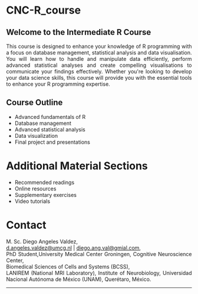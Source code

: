 # CNC-R_course

## Welcome to the Intermediate R Course

This course is designed to enhance your knowledge of R programming with a focus on database management, statistical analysis and data visualisation. You will learn how to handle and manipulate data efficiently, perform advanced statistical analyses and create compelling visualisations to communicate your findings effectively. Whether you're looking to develop your data science skills, this course will provide you with the essential tools to enhance your R programming expertise.

## Course Outline

- Advanced fundamentals of R
- Database management
- Advanced statistical analysis
- Data visualization
- Final project and presentations

# Additional Material Sections

- Recommended readings
- Online resources
- Supplementary exercises
- Video tutorials

# Contact 

M. Sc. Diego Angeles Valdez,    
d.angeles.valdez@umcg.nl | diego.ang.val@gmial.com,   
PhD Student,University Medical Center Groningen, Cognitive Neuroscience Center,    
Biomedical Sciences of Cells and Systems (BCSS),   
LANIREM (National MRI Laboratory), Institute of Neurobiology, Universidad Nacional Autónoma de México (UNAM), Querétaro, México.   

---

<style>
p, li {
  text-align: justify;
}
</style>
